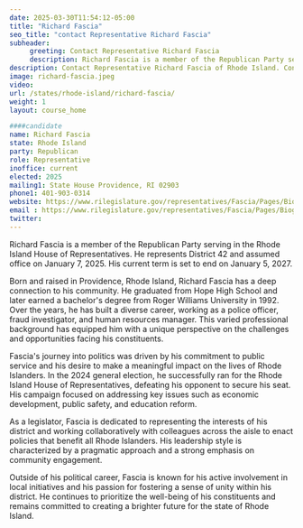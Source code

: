 ```yaml
---
date: 2025-03-30T11:54:12-05:00
title: "Richard Fascia"
seo_title: "contact Representative Richard Fascia"
subheader:
     greeting: Contact Representative Richard Fascia
     description: Richard Fascia is a member of the Republican Party serving in the Rhode Island House of Representatives. He represents District 42 and assumed office on January 7, 2025. His current term is set to end on January 5, 2027.
description: Contact Representative Richard Fascia of Rhode Island. Contact information for Richard Fascia includes email address, phone number, and mailing address.
image: richard-fascia.jpeg
video:
url: /states/rhode-island/richard-fascia/
weight: 1
layout: course_home

####candidate
name: Richard Fascia
state: Rhode Island
party: Republican
role: Representative
inoffice: current
elected: 2025
mailing1: State House Providence, RI 02903
phone1: 401-903-0314
website: https://www.rilegislature.gov/representatives/Fascia/Pages/Biography.aspx/
email : https://www.rilegislature.gov/representatives/Fascia/Pages/Biography.aspx/
twitter: 
---
```

Richard Fascia is a member of the Republican Party serving in the Rhode Island House of Representatives. He represents District 42 and assumed office on January 7, 2025. His current term is set to end on January 5, 2027.

Born and raised in Providence, Rhode Island, Richard Fascia has a deep connection to his community. He graduated from Hope High School and later earned a bachelor's degree from Roger Williams University in 1992. Over the years, he has built a diverse career, working as a police officer, fraud investigator, and human resources manager. This varied professional background has equipped him with a unique perspective on the challenges and opportunities facing his constituents.

Fascia's journey into politics was driven by his commitment to public service and his desire to make a meaningful impact on the lives of Rhode Islanders. In the 2024 general election, he successfully ran for the Rhode Island House of Representatives, defeating his opponent to secure his seat. His campaign focused on addressing key issues such as economic development, public safety, and education reform.

As a legislator, Fascia is dedicated to representing the interests of his district and working collaboratively with colleagues across the aisle to enact policies that benefit all Rhode Islanders. His leadership style is characterized by a pragmatic approach and a strong emphasis on community engagement.

Outside of his political career, Fascia is known for his active involvement in local initiatives and his passion for fostering a sense of unity within his district. He continues to prioritize the well-being of his constituents and remains committed to creating a brighter future for the state of Rhode Island.
